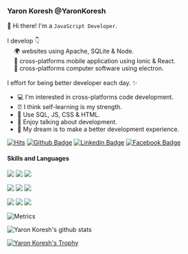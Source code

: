 ### Yaron Koresh @YaronKoresh

<p>
  👋 Hi there! I'm a <code>JavaScript Developer</code>.<br/>
  <br/>
  I develop 👇<br/>
  &nbsp;&nbsp;&nbsp;&nbsp;🌍 websites using Apache, SQLite & Node.<br/>
  &nbsp;&nbsp;&nbsp;&nbsp;📱 cross-platforms mobile application using Ionic & React.<br/>
  &nbsp;&nbsp;&nbsp;&nbsp;📱 cross-platforms computer software using electron.<br/>
  <br/>
  I effort for being better developer each day. ✨
</p>

- 💻 I'm interested in cross-platforms code development.
- ⏰ I think self-learning is my strength.
- 📝 Use SQL, JS, CSS & HTML.
- 🙌 Enjoy talking about development.
- 🌈 My dream is to make a better development experience.

[![Hits](https://hits.seeyoufarm.com/api/count/incr/badge.svg?url=https%3A%2F%2Fgithub.com%2FYaronKoresh&count_bg=%23A0A0A0&title_bg=%23555555&icon=github.svg&icon_color=%23FFFFFF&title=hits&edge_flat=true)](https://hits.seeyoufarm.com)
[![Github Badge](http://img.shields.io/badge/-Github-000000?style=flat-square&logo=github&link=https://github.com/YaronKoresh)](https://github.com/YaronKoresh)
[![Linkedin Badge](https://img.shields.io/badge/-LinkedIn-blue?style=flat-square&logo=Linkedin&logoColor=white&link=https://www.linkedin.com/in/yaron-koresh)](https://www.linkedin.com/in/yaron-koresh)
[![Facebook Badge](https://img.shields.io/badge/Facebook-1877f2?style=flat-square&logo=facebook&logoColor=white&link=https://www.facebook.com/people/ירון-כורש/100071801628056)](https://www.facebook.com/people/ירון-כורש/100071801628056)

#### Skills and Languages

<p>
  <img src="https://img.shields.io/badge/Android-3DDC84?style=plastic&logo=Android&logoColor=white"/>
  <img src="https://img.shields.io/badge/IPhone-000000?style=plastic&logo=iOS&logoColor=white"/>
  <img src="https://img.shields.io/badge/Apache-F05032?style=plastic&logo=Apache&logoColor=white"/>
</p>
<p>
  <img src="https://img.shields.io/badge/React-61DAFB?style=plastic&logo=React&logoColor=white"/>
  <img src="https://img.shields.io/badge/ReactNative-61DAFB?style=plastic&logo=React&logoColor=white"/>
  <img src="https://img.shields.io/badge/Electron-FFFFFF?style=plastic&logo=Electron&logoColor=white"/>
</p>
<p>
  <img src="https://img.shields.io/badge/Ionic-FF0030?style=plastic&logo=Ionic&logoColor=white"/>
  <img src="https://img.shields.io/badge/Expo-FF0030?style=plastic&logo=Expo&logoColor=white"/>
  <img src="https://img.shields.io/badge/SQLite-2496ED?style=plastic&logo=SQL&logoColor=white"/>
</p>
  
![Metrics](https://metrics.lecoq.io/YaronKoresh?template=classic&base.repositories=0&languages=1&languages.ignored=c%2Cc%2B%2B%2Cjava&config.timezone=Asia%2FSeoul&config.animated=true)

![Yaron Koresh's github stats](https://github-readme-stats.vercel.app/api?username=YaronKoresh&theme=default&show_icons=true&row=2&column=3)

[![Yaron Koresh's Trophy](https://github-profile-trophy.vercel.app/?username=YaronKoresh&row=1&margin-w=15&theme=nord)](https://github.com/ryo-ma/github-profile-trophy)

<!--
**leegeunhyeok/leegeunhyeok** is a ✨ _special_ ✨ repository because its `README.md` (this file) appears on your GitHub profile.

Here are some ideas to get you started:

- 🔭 I’m currently working on ...
- 🌱 I’m currently learning ...
- 👯 I’m looking to collaborate on ...
- 🤔 I’m looking for help with ...
- 💬 Ask me about ...
- 📫 How to reach me: ...
- 😄 Pronouns: ...
- ⚡ Fun fact: ...
-->
